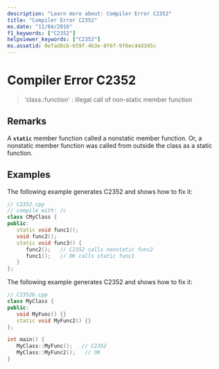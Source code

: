 ```yaml
---
description: "Learn more about: Compiler Error C2352"
title: "Compiler Error C2352"
ms.date: "11/04/2016"
f1_keywords: ["C2352"]
helpviewer_keywords: ["C2352"]
ms.assetid: 0efad8cb-659f-4b3e-8f6f-9f8ec44d345c
---
```

# Compiler Error C2352

> 'class::function' : illegal call of non-static member function

## Remarks

A **`static`** member function called a nonstatic member function. Or, a nonstatic member function was called from outside the class as a static function.

## Examples

The following example generates C2352 and shows how to fix it:

```cpp
// C2352.cpp
// compile with: /c
class CMyClass {
public:
   static void func1();
   void func2();
   static void func3() {
      func2();   // C2352 calls nonstatic func2
      func1();   // OK calls static func1
   }
};
```

The following example generates C2352 and shows how to fix it:

```cpp
// C2352b.cpp
class MyClass {
public:
   void MyFunc() {}
   static void MyFunc2() {}
};

int main() {
   MyClass::MyFunc();   // C2352
   MyClass::MyFunc2();   // OK
}
```
